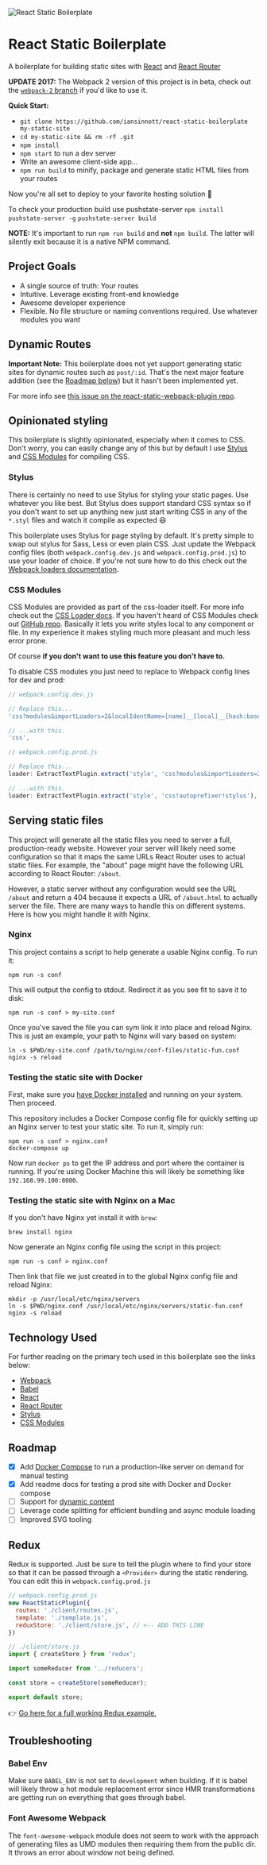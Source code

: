 ![React Static Boilerplate](http://dropsinn.s3.amazonaws.com/Screen%20Shot%202016-01-03%20at%208.39.55%20PM.png)

# React Static Boilerplate

A boilerplate for building static sites with [React][] and [React Router][]

**UPDATE 2017:** The Webpack 2 version of this project is in beta, check out the [`webpack-2` branch](https://github.com/iansinnott/react-static-boilerplate/tree/webpack-2) if you'd like to use it.

**Quick Start:**

* `git clone https://github.com/iansinnott/react-static-boilerplate my-static-site`
* `cd my-static-site && rm -rf .git`
* `npm install`
* `npm start` to run a dev server
* Write an awesome client-side app...
* `npm run build` to minify, package and generate static HTML files from your routes

Now you're all set to deploy to your favorite hosting solution :beers:

To check your production build use pushstate-server
`npm install pushstate-server -g`
`pushstate-server build`

**NOTE:** It's important to run `npm run build` and **not** `npm build`. The latter will silently exit because it is a native NPM command.

## Project Goals

* A single source of truth: Your routes
* Intuitive. Leverage existing front-end knowledge
* Awesome developer experience
* Flexible. No file structure or naming conventions required. Use whatever modules you want

## Dynamic Routes

**Important Note:** This boilerplate does not yet support generating static sites for dynamic routes such as `post/:id`. That's the next major feature addition (see the [Roadmap below](#roadmap)) but it hasn't been implemented yet.

For more info see [this issue on the react-static-webpack-plugin repo](https://github.com/iansinnott/react-static-webpack-plugin/issues/2).

## Opinionated styling

This boilerplate is slightly opinionated, especially when it comes to CSS. Don't worry, you can easily change any of this but by default I use [Stylus][] and [CSS Modules][] for compiling CSS.

### Stylus

There is certainly no need to use Stylus for styling your static pages. Use whatever you like best. But Stylus does support standard CSS syntax so if you don't want to set up anything new just start writing CSS in any of the `*.styl` files and watch it compile as expected :satisfied:

This boilerplate uses Stylus for page styling by default. It's pretty simple to swap out stylus for Sass, Less or even plain CSS. Just update the Webpack config files (both `webpack.config.dev.js` and `webpack.config.prod.js`) to use your loader of choice. If you're not sure how to do this check out the [Webpack loaders documentation](https://webpack.github.io/docs/loaders.html).

### CSS Modules

CSS Modules are provided as part of the css-loader itself. For more info check out the [CSS Loader docs][css-loader-modules]. If you haven't heard of CSS Modules check out [GitHub repo][CSS Modules]. Basically it lets you write styles local to any component or file. In my experience it makes styling much more pleasant and much less error prone.

Of course **if you don't want to use this feature you don't have to.**

To disable CSS modules you just need to replace to Webpack config lines for dev and prod:

```js
// webpack.config.dev.js

// Replace this...
'css?modules&importLoaders=2&localIdentName=[name]__[local]__[hash:base64:6]',

// ...with this.
'css',
```

```js
// webpack.config.prod.js

// Replace this...
loader: ExtractTextPlugin.extract('style', 'css?modules&importLoaders=2!autoprefixer!stylus'),

// ...with this.
loader: ExtractTextPlugin.extract('style', 'css!autoprefixer!stylus'),
```


## Serving static files

This project will generate all the static files you need to server a full, production-ready website. However your server will likely need some configuration so that it maps the same URLs React Router uses to actual static files. For example, the "about" page might have the following URL according to React Router: `/about`.

However, a static server without any configuration would see the URL `/about` and return a 404 because it expects a URL of `/about.html` to actually server the file. There are many ways to handle this on different systems. Here is how you might handle it with Nginx.

### Nginx

This project contains a script to help generate a usable Nginx config. To run it:

```
npm run -s conf
```

This will output the config to stdout. Redirect it as you see fit to save it to disk:

```
npm run -s conf > my-site.conf
```

Once you've saved the file you can sym link it into place and reload Nginx. This is just an example, your path to Nginx will vary based on system:

```
ln -s $PWD/my-site.conf /path/to/nginx/conf-files/static-fun.conf
nginx -s reload
```

### Testing the static site with Docker

First, make sure you [have Docker installed](https://www.docker.com/products/docker-toolbox) and running on your system. Then proceed.

This repository includes a Docker Compose config file for quickly setting up an Nginx server to test your static site. To run it, simply run:

```
npm run -s conf > nginx.conf
docker-compose up
```

Now run `docker ps` to get the IP address and port where the container is running. If you're using Docker Machine this will likely be something like `192.168.99.100:8080`.

### Testing the static site with Nginx on a Mac

If you don't have Nginx yet install it with `brew`:

```
brew install nginx
```

Now generate an Nginx config file using the script in this project:

```
npm run -s conf > nginx.conf
```

Then link that file we just created in to the global Nginx config file and reload Nginx:

```
mkdir -p /usr/local/etc/nginx/servers
ln -s $PWD/nginx.conf /usr/local/etc/nginx/servers/static-fun.conf
nginx -s reload
```

## Technology Used

For further reading on the primary tech used in this boilerplate see the links below:

* [Webpack][]
* [Babel][]
* [React][]
* [React Router][]
* [Stylus][]
* [CSS Modules][]

## Roadmap

- [x] Add [Docker Compose][] to run a production-like server on demand for manual testing
- [x] Add readme docs for testing a prod site with Docker and Docker compose
- [ ] Support for [dynamic content](https://github.com/iansinnott/react-static-webpack-plugin/issues/2)
- [ ] Leverage code splitting for efficient bundling and async module loading
- [ ] Improved SVG tooling

## Redux

Redux is supported. Just be sure to tell the plugin where to find your store so that it can be passed through a `<Provider>` during the static rendering. You can edit this in `webpack.config.prod.js`

```js
// webpack.config.prod.js
new ReactStaticPlugin({
  routes: './client/routes.js',
  template: './template.js',
  reduxStore: './client/store.js', // <-- ADD THIS LINE
})
```

```js
// ./client/store.js
import { createStore } from 'redux';

import someReducer from '../reducers';

const store = createStore(someReducer);

export default store;
```

👉 [Go here for a full working Redux example.](https://github.com/iansinnott/react-static-webpack-plugin/blob/master/example/redux/webpack.config.prod.js#L45)

## Troubleshooting

### Babel Env

 Make sure `BABEL_ENV` is not set to `development` when building. If it is babel will likely throw a hot module replacement error since HMR transformations are getting run on everything that goes through babel.

### Font Awesome Webpack

The `font-awesome-webpack` module does not seem to work with the approach of generating files as UMD modules then requiring them from the public dir. It throws an error about window not being defined.

[React]: http://facebook.github.io/react/
[Webpack]: http://webpack.github.io/
[Babel]: https://babeljs.io/
[Stylus]: https://learnboost.github.io/stylus/
[CSS Modules]: https://github.com/css-modules/css-modules
[css-loader-modules]: https://github.com/webpack/css-loader#css-modules
[Express]: http://expressjs.com/
[Waterline]: https://github.com/balderdashy/waterline
[Flux]: https://facebook.github.io/flux/docs/overview.html
[React Router]: https://github.com/rackt/react-router
[Redux]: https://github.com/rackt/redux
[Docker Compose]: https://docs.docker.com/compose/
